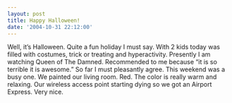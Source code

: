 ```yaml
---
layout: post
title: Happy Halloween!
date: '2004-10-31 22:12:00'
---
```


Well, it’s Halloween. Quite a fun holiday I must say. With 2 kids today was filled with costumes, trick or treating and hyperactivity. Presently I am watching Queen of The Damned. Recommended to me because “it is so terrible it is awesome.” So far I must pleasantly agree. This weekend was a busy one. We painted our living room. Red. The color is really warm and relaxing. Our wireless access point starting dying so we got an Airport Express. Very nice.

<!--kg-card-end: markdown-->